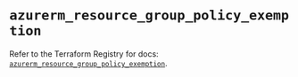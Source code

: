 # `azurerm_resource_group_policy_exemption`

Refer to the Terraform Registry for docs: [`azurerm_resource_group_policy_exemption`](https://registry.terraform.io/providers/hashicorp/azurerm/3.110.0/docs/resources/resource_group_policy_exemption).
